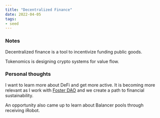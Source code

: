 ```yaml
---
title: "Decentralized Finance"
date: 2022-04-05
tags:
- seed
---
```


### Notes
Decentralized finance is a tool to incentivize funding public goods. 

Tokenomics is designing crypto systems for value flow. 

### Personal thoughts
 I want to learn more about DeFi and get more active. It is becoming more relevant as I work with [Foster DAO](/notes/Foster%20DAO.md) and we create a path to financial sustainability.

An opportunity also came up to learn about Balancer pools through receiving iRobot. 


